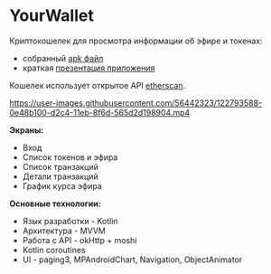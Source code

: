 # YourWallet

Криптокошелек для просмотра информации об эфире и токенах:
- собранный [apk файл](https://drive.google.com/file/d/1kgd37yrOL8-k99702fCtS_PeBKPIPjdL/view?usp=sharing)
- краткая [презентация приложения](https://vik_tal.slides.com/vik_tal/deck-2b88fa/fullscreen)

Кошелек использует открытое API [etherscan](https://github.com/EverexIO/Ethplorer/wiki/ethplorer-api).

https://user-images.githubusercontent.com/56442323/122793588-0e48b100-d2c4-11eb-8f6d-565d2d198904.mp4

**Экраны:**
- Вход
- Список токенов и эфира
- Список транзакций
- Детали транзакций
- График курса эфира

**Основные технологии:**
- Язык разработки - Kotlin
- Архитектура - MVVM
- Работа с API - okHttp + moshi
- Kotlin coroutines
- UI - paging3, MPAndroidChart, Navigation, ObjectAnimator
